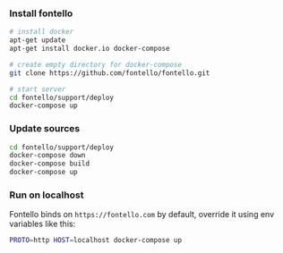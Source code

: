 ### Install fontello

```sh
# install docker
apt-get update
apt-get install docker.io docker-compose

# create empty directory for docker-compose
git clone https://github.com/fontello/fontello.git

# start server
cd fontello/support/deploy
docker-compose up
```

### Update sources

```sh
cd fontello/support/deploy
docker-compose down
docker-compose build
docker-compose up
```

### Run on localhost

Fontello binds on `https://fontello.com` by default, override it using env variables like this:

```sh
PROTO=http HOST=localhost docker-compose up
```

